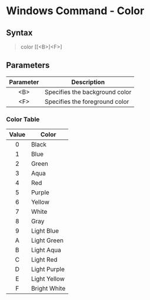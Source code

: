 # Windows Command - Color

## Syntax

> color [[\<B>]\<F>]

## Parameters

Parameter | Description
:--------:|------------
\<B>      | Specifies the background color
\<F>      | Specifies the foreground color

### Color Table

Value | Color
:----:|------
0     | Black
1     | Blue
2     | Green
3     | Aqua
4     | Red
5     | Purple
6     | Yellow
7     | White
8     | Gray
9     | Light Blue
A     | Light Green
B     | Light Aqua
C     | Light Red
D     | Light Purple
E     | Light Yellow
F     | Bright White
